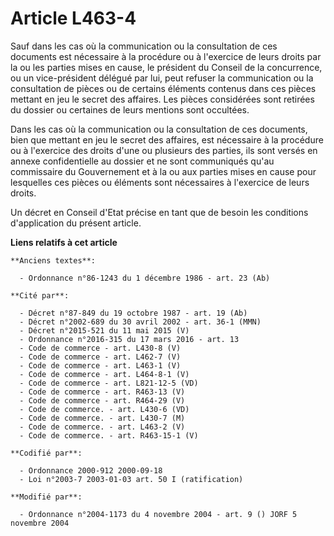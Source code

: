 # Article L463-4

Sauf dans les cas où la communication ou la consultation de ces documents est nécessaire à la procédure ou à l'exercice de
leurs droits par la ou les parties mises en cause, le président du Conseil de la concurrence, ou un vice-président délégué
par lui, peut refuser la communication ou la consultation de pièces ou de certains éléments contenus dans ces pièces mettant
en jeu le secret des affaires. Les pièces considérées sont retirées du dossier ou certaines de leurs mentions sont occultées.

Dans les cas où la communication ou la consultation de ces documents, bien que mettant en jeu le secret des affaires, est
nécessaire à la procédure ou à l'exercice des droits d'une ou plusieurs des parties, ils sont versés en annexe confidentielle
au dossier et ne sont communiqués qu'au commissaire du Gouvernement et à la ou aux parties mises en cause pour lesquelles ces
pièces ou éléments sont nécessaires à l'exercice de leurs droits.

Un décret en Conseil d'Etat précise en tant que de besoin les conditions d'application du présent article.

**Liens relatifs à cet article**

	**Anciens textes**:

	  - Ordonnance n°86-1243 du 1 décembre 1986 - art. 23 (Ab)

	**Cité par**:

	  - Décret n°87-849 du 19 octobre 1987 - art. 19 (Ab)
	  - Décret n°2002-689 du 30 avril 2002 - art. 36-1 (MMN)
	  - Décret n°2015-521 du 11 mai 2015 (V)
	  - Ordonnance n°2016-315 du 17 mars 2016 - art. 13
	  - Code de commerce - art. L430-8 (V)
	  - Code de commerce - art. L462-7 (V)
	  - Code de commerce - art. L463-1 (V)
	  - Code de commerce - art. L464-8-1 (V)
	  - Code de commerce - art. L821-12-5 (VD)
	  - Code de commerce - art. R463-13 (V)
	  - Code de commerce - art. R464-29 (V)
	  - Code de commerce. - art. L430-6 (VD)
	  - Code de commerce. - art. L430-7 (M)
	  - Code de commerce. - art. L463-2 (V)
	  - Code de commerce. - art. R463-15-1 (V)

	**Codifié par**:

	  - Ordonnance 2000-912 2000-09-18
	  - Loi n°2003-7 2003-01-03 art. 50 I (ratification)

	**Modifié par**:

	  - Ordonnance n°2004-1173 du 4 novembre 2004 - art. 9 () JORF 5 novembre 2004
